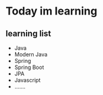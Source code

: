 # Today im learning

## learning list
- Java
- Modern Java
- Spring
- Spring Boot
- JPA
- Javascript
- .......
